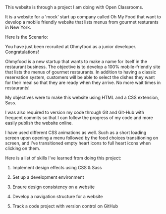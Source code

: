 This website is through a project I am doing with Open Classrooms.

It is a website for a 'mock' start up company called Oh My Food that want to develop a mobile friendly website that lists menus from gourmet resturants in New York.

Here is the Scenario:

You have just been recruited at Ohmyfood as a junior developer. Congratulations!

Ohmyfood is a new startup that wants to make a name for itself in the restaurant business. The objective is to develop a 100% mobile-friendly site that lists the menus of gourmet restaurants. In addition to having a classic reservation system, customers will be able to select the dishes they want for their meal so that they are ready when they arrive. No more wait times in restaurants!

My objectives were to make this website using HTML and a CSS extension, Sass.

I was also required to version my code through Git and Git-Hub with frequent commits so that I can follow the progress of my code and more easily publish the website online.

I have used different CSS animations as well. Such as a short loading screen upon opening a menu followed by the food choices transitioning on screen, and I've transitioned empty heart icons to full heart icons when clicking on them.

Here is a list of skills I've learned from doing this project:

1. Implement design effects using CSS & Sass

2. Set up a development environment

3. Ensure design consistency on a website

4. Develop a navigation structure for a website

5. Track a code project with version control on GitHub
